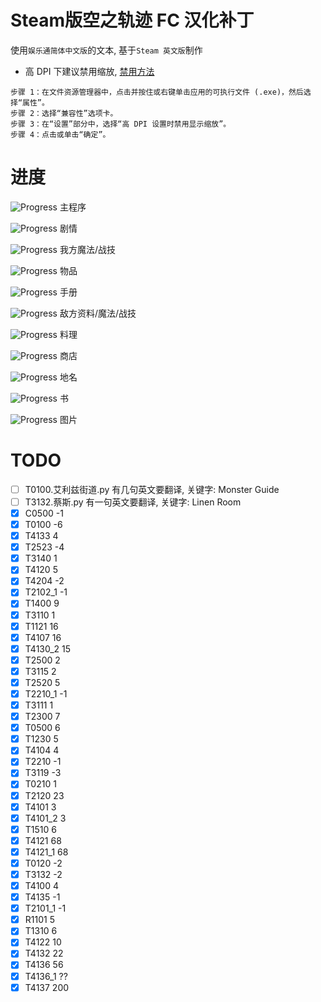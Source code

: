 # Steam版空之轨迹 FC 汉化补丁

使用`娱乐通简体中文版`的文本, 基于`Steam 英文版`制作

* 高 DPI 下建议禁用缩放, [禁用方法](https://www.microsoft.com/surface/zh-cn/support/apps-and-windows-store/app-display-issues?os=windows-8.1-update-1#Solution2)
```
步骤 1：在文件资源管理器中，点击并按住或右键单击应用的可执行文件 (.exe)，然后选择“属性”。
步骤 2：选择“兼容性”选项卡。
步骤 3：在“设置”部分中，选择“高 DPI 设置时禁用显示缩放”。
步骤 4：点击或单击“确定”。
```

# 进度

![Progress](http://progressed.io/bar/99) 主程序

![Progress](http://progressed.io/bar/100) 剧情

![Progress](http://progressed.io/bar/100) 我方魔法/战技

![Progress](http://progressed.io/bar/100) 物品

![Progress](http://progressed.io/bar/100) 手册

![Progress](http://progressed.io/bar/0) 敌方资料/魔法/战技

![Progress](http://progressed.io/bar/0) 料理

![Progress](http://progressed.io/bar/0) 商店

![Progress](http://progressed.io/bar/0) 地名

![Progress](http://progressed.io/bar/0) 书

![Progress](http://progressed.io/bar/0) 图片

# TODO

- [ ] T0100.艾利兹街道.py 有几句英文要翻译, 关键字: Monster Guide
- [ ] T3132.蔡斯.py 有一句英文要翻译, 关键字: Linen Room
- [x] C0500      -1
- [x] T0100      -6
- [x] T4133      4
- [x] T2523      -4
- [x] T3140      1
- [x] T4120      5
- [x] T4204      -2
- [x] T2102_1    -1
- [x] T1400      9
- [x] T3110      1
- [x] T1121      16
- [x] T4107      16
- [x] T4130_2    15
- [x] T2500      2
- [x] T3115      2
- [x] T2520      5
- [x] T2210_1    -1
- [x] T3111      1
- [x] T2300      7
- [x] T0500      6
- [x] T1230      5
- [x] T4104      4
- [x] T2210      -1
- [x] T3119      -3
- [x] T0210      1
- [x] T2120      23
- [x] T4101      3
- [x] T4101_2    3
- [x] T1510      6
- [x] T4121      68
- [x] T4121_1    68
- [x] T0120      -2
- [x] T3132      -2
- [x] T4100      4
- [x] T4135      -1
- [x] T2101_1    -1
- [x] R1101      5
- [x] T1310      6
- [x] T4122      10
- [x] T4132      22
- [x] T4136      56
- [x] T4136_1    ??
- [x] T4137      200
